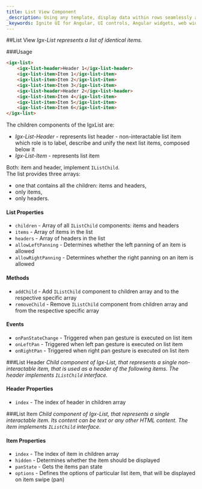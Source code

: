 ```yaml
---
title: List View Component 
_description: Using any template, display data within rows seamlessly and intuitively through a native Angular framework with Ignite UI for Angular List View component.
_keywords: Ignite UI for Angular, UI controls, Angular widgets, web widgets, UI widgets, Angular, Native Angular Components Suite, Native Angular Controls, Native Angular Components Library, Angular List View components, Angular List View controls
---
```


##List View
_Igx-List represents a list of identical items._

###Usage
```html
<igx-list>
    <igx-list-header>Header 1</igx-list-header>
    <igx-list-item>Item 1</igx-list-item>
    <igx-list-item>Item 2</igx-list-item>
    <igx-list-item>Item 3</igx-list-item>
    <igx-list-header>Header 2</igx-list-header>
    <igx-list-item>Item 4</igx-list-item>
    <igx-list-item>Item 5</igx-list-item>
    <igx-list-item>Item 6</igx-list-item>
</igx-list>
```

The children components of the IgxList are:

- *Igx-List-Header* - represents list header - non-interactable list item which role is to label, describe and unify the next list items, composed below it
- *Igx-List-Item* - represents list item

Both: item and header, implement `IListChild`.  
The list provides three arrays: 

- one that contains all the children: items and headers,
- only items,
- only headers.

#### List Properties
- `children` - Array of all `IListChild` components: items and headers
- `items` - Array of items in the list
- `headers` - Array of headers in the list
- `allowLeftPanning` - Determines whether the left panning of an item is allowed
- `allowRightPanning` - Determines whether the right panning on an item is allowed

#### Methods
- `addChild` - Add `IListChild` component to children array and to the respective specific array
- `removeChild` - Remove `IListChild` component from children array and from the respective specific array

#### Events
- `onPanStateChange` - Triggered when pan gesture is executed on list item
- `onLeftPan` - Triggered when left pan gesture is executed on list item
- `onRightPan` - Triggered when right pan gesture is executed on list item

###List Header
_Child component of Igx-List, that represents a single non-interactable item, that is used as a header of the following items. The header implements `IListChild` interface._

#### Header Properties
- `index` - The index of header in children array

###List Item
_Child component of Igx-List, that represents a single interactable item. Its content can be text or any other HTML content. The item implements `IListChild` interface._

#### Item Properties
- `index` - The index of item in children array
- `hidden` - Determines whether the item should be displayed
- `panState` - Gets the items pan state
- `options` - Defines the options of particular list item, that will be displayed on item swipe (pan)
